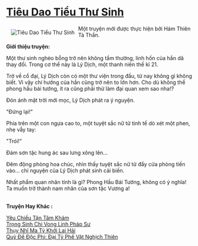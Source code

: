 <a href="https://utruyen.com/tieu-dao-tieu-thu-sinh/24870/" title="Tiêu Dao Tiểu Thư Sinh"><h1>Tiêu Dao Tiểu Thư Sinh</h1></a><div style="display:table"><img align="right" style="float: left; padding: 10px;" src="https://utruyen.com/images/story/200x260/tieu-dao-tieu-thu-sinh-1584075903.jpg" alt="Tiêu Dao Tiểu Thư Sinh">Một truyện mới được thực hiện bởi Hám Thiên Tà Thần.<p></p><b>Giới thiệu truyện:</b><p></p>Một thư sinh nghèo bỗng trở nên không tầm thường, linh hồn của hắn dã thay đổi. Trong cơ thể này là Lý Dịch, một thanh niên thế kỉ 21.<p></p>Trở về cổ đại, Lý Dịch còn có một thư viện trong đầu, từ nay không gì không biết. Vì vậy chí hướng của hắn cũng trở nên to lớn hơn. Cho dù không thể phong hầu bái tướng, ít ra cũng phải thử làm đại quan xem sao nha!?<p></p>Đón ánh mặt trời mới mọc, Lý Dịch phát ra ý nguyện.<p></p>"Đứng lại!"<p></p>Phía trên một con ngựa cao to, một tuyệt sắc nữ tử tinh tế dò xét một phen, nhẹ vẫy tay:<p></p>"Trói!"<p></p>Đám sơn tặc hung ác sau lưng xông lên...<p></p>Đêm động phòng hoa chúc, nhìn thấy tuyệt sắc nữ tử đẩy cửa phòng tiến vào... chí nguyện của Lý Dịch phát sinh cải biến.<p></p>Nhất phẩm quan nhân tính là gì? Phong Hầu Bái Tướng, không có ý nghĩa! Ta muốn trở thành nam nhân của sơn tặc Vương a!</div><p><br><b>Truyện Hay Khác :</b></p><a href="https://utruyen.com/yeu-chieu-tan-tam-kham/19089/" alt="Yêu Chiều Tận Tâm Khảm">Yêu Chiều Tận Tâm Khảm</a><br/><a href="https://github.com/quanluxury/truyenhot/tree/master/truyenhay/16601/" alt="Trọng Sinh Chi Vong Linh Pháp Sư">Trọng Sinh Chi Vong Linh Pháp Sư</a><br/><a href="https://github.com/quanluxury/ngontinh_sac/tree/master/truyenhay/17734/" alt="Thụy Nhĩ Ma Tý Khởi Lai Hải">Thụy Nhĩ Ma Tý Khởi Lai Hải</a><br/><a href="https://truyenngontinhay.wordpress.com/2019/10/03/quy-de-doc-phi-dai-ty-phe-vat-nghich-thien/" alt="Quỷ Đế Độc Phi: Đại Tỷ Phế Vật Nghịch Thiên">Quỷ Đế Độc Phi: Đại Tỷ Phế Vật Nghịch Thiên</a><br/>